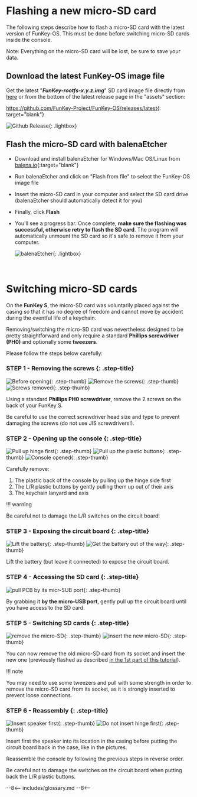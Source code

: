 # Flashing a new micro-SD card

The following steps describe how to flash a micro-SD card with the
latest version of FunKey-OS. This must be done before switching
micro-SD cards inside the console.

Note: Everything on the micro-SD card will be lost, be sure to save
your data.

## Download the latest FunKey-OS image file

Get the latest "***FunKey-rootfs-x.y.z.img***" SD card image file
directly from [here][1] or from the bottom of the latest release page
in the "assets" section:

https://github.com/FunKey-Project/FunKey-OS/releases/latest{: target="blank"}

![Github Release](/assets/images/github_sd_card_image.png){: .lightbox}

## Flash the micro-SD card with balenaEtcher

- Download and install balenaEtcher for Windows/Mac OS/Linux from
  [balena.io][2]{:target="blank"}

- Run balenaEtcher and click on "Flash from file" to select the
  FunKey-OS image file

- Insert the micro-SD card in your computer and select the SD card
  drive (balenaEtcher should automatically detect it for you)

- Finally, click **Flash** 

- You'll see a progress bar. Once complete, **make sure the flashing
  was successful, otherwise retry to flash the SD card**. The program
  will automatically unmount the SD card so it's safe to remove it
  from your computer.

  ![balenaEtcher](/assets/images/Flashing_successful.png){: .lightbox}

  <br />

# Switching micro-SD cards

On the **FunKey S**, the micro-SD card was voluntarily placed against
the casing so that it has no degree of freedom and cannot move by
accident during the eventful life of a keychain.

Removing/switching the micro-SD card was nevertheless designed to be
pretty straightforward and only require a standard **Phillips
screwdriver (PH0)** and optionally some **tweezers**.

Please follow the steps below carefully:

### **STEP 1 - Removing the screws** {: .step-title}
![Before opening](/assets/images/disassembly/IMG_8800.jpg){: .step-thumb}
![Remove the screws](/assets/images/disassembly/IMG_8801.jpg){: .step-thumb}
![Screws removed](/assets/images/disassembly/IMG_8803.jpg){: .step-thumb}

Using a standard **Phillips PH0 screwdriver**, remove the 2 screws on
the back of your FunKey S.

Be careful to use the correct screwdriver head size and type to
prevent damaging the screws (do not use JIS screwdrivers!).

### **STEP 2 - Opening up the console** {: .step-title}
![Pull up hinge first](/assets/images/disassembly/IMG_8848.jpg){: .step-thumb}
![Pull up the plastic buttons](/assets/images/disassembly/IMG_8844.jpg){: .step-thumb}
![Console opened](/assets/images/disassembly/IMG_8813.jpg){: .step-thumb}

Carefully remove:

1. The plastic back of the console by pulling up the hinge side first
3. The L/R plastic buttons by gently pulling them up out of their axis
2. The keychain lanyard and axis

!!! warning

   Be careful not to damage the L/R switches on the circuit board!

### **STEP 3 - Exposing the circuit board** {: .step-title}
![Lift the battery](/assets/images/disassembly/IMG_8818.jpg){: .step-thumb}
![Get the battery out of the way](/assets/images/disassembly/IMG_8822.jpg){: .step-thumb}

Lift the battery (but leave it connected) to expose the circuit board.

### **STEP 4 - Accessing the SD card** {: .step-title}
![pull PCB by its micr-SUB port](/assets/images/disassembly/IMG_8833.jpg){: .step-thumb}

By grabbing it **by the micro-USB port**, gently pull up the circuit
board until you have access to the SD card.

### **STEP 5 - Switching SD cards** {: .step-title}
![remove the micro-SD](/assets/images/disassembly/IMG_8835.jpg){: .step-thumb}
![insert the new micro-SD](/assets/images/disassembly/IMG_8836.jpg){: .step-thumb}

You can now remove the old micro-SD card from its socket and insert
the new one (previously flashed as described [in the 1st part of this
tutorial][3]).

!!! note

   You may need to use some tweezers and pull with some strength in
   order to remove the micro-SD card from its socket, as it is
   strongly inserted to prevent loose connections.

### **STEP 6 - Reassembly** {: .step-title}
![Insert speaker first](/assets/images/disassembly/IMG_8865_YES.jpg){: .step-thumb}
![Do not insert hinge first](/assets/images/disassembly/IMG_8862_NO.jpg){: .step-thumb}

Insert first the speaker into its location in the casing before
putting the circuit board back in the case, like in the pictures.

Reassemble the console by following the previous steps in reverse order.

Be careful not to damage the switches on the circuit board when
putting back the L/R plastic buttons.

[1]: https://github.com/FunKey-Project/FunKey-OS/releases/download/FunKey-OS-2.0.0/FunKey-sdcard-2.0.0.img
[2]: https://www.balena.io/etcher/
[3]: #flashing-a-new-micro-sd-card

--8<--
includes/glossary.md
--8<--
